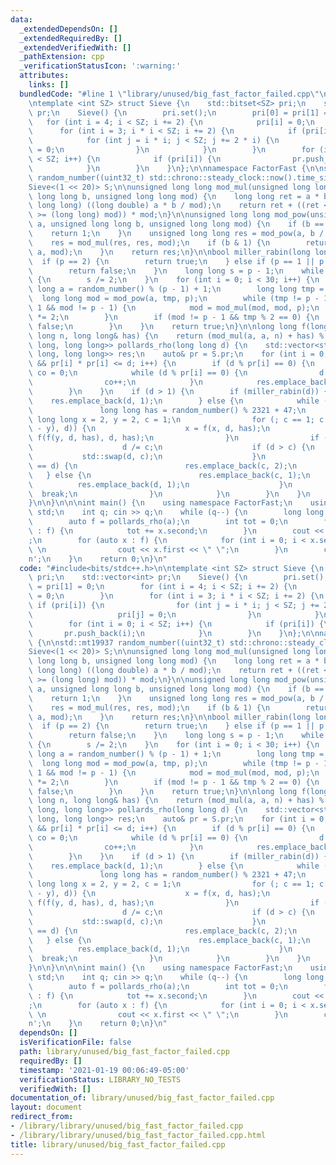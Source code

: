 ```yaml
---
data:
  _extendedDependsOn: []
  _extendedRequiredBy: []
  _extendedVerifiedWith: []
  _pathExtension: cpp
  _verificationStatusIcon: ':warning:'
  attributes:
    links: []
  bundledCode: "#line 1 \"library/unused/big_fast_factor_failed.cpp\"\n#include<bits/stdc++.h>\n\
    \ntemplate <int SZ> struct Sieve {\n    std::bitset<SZ> pri;\n    std::vector<int>\
    \ pr;\n    Sieve() {\n        pri.set();\n        pri[0] = pri[1] = 0;\n     \
    \   for (int i = 4; i < SZ; i += 2) {\n            pri[i] = 0;\n        }\n  \
    \      for (int i = 3; i * i < SZ; i += 2) {\n            if (pri[i]) {\n    \
    \            for (int j = i * i; j < SZ; j += 2 * i) {\n                    pri[j]\
    \ = 0;\n                }\n            }\n        }\n        for (int i = 0; i\
    \ < SZ; i++) {\n            if (pri[i]) {\n                pr.push_back(i);\n\
    \            }\n        }\n    }\n};\n\nnamespace FactorFast {\n\nstd::mt19937\
    \ random_number((uint32_t) std::chrono::steady_clock::now().time_since_epoch().count());\n\
    Sieve<(1 << 20)> S;\n\nunsigned long long mod_mul(unsigned long long a, unsigned\
    \ long long b, unsigned long long mod) {\n    long long ret = a * b - mod * (unsigned\
    \ long long) ((long double) a * b / mod);\n    return ret + ((ret < 0) - (ret\
    \ >= (long long) mod)) * mod;\n}\n\nunsigned long long mod_pow(unsigned long long\
    \ a, unsigned long long b, unsigned long long mod) {\n    if (b == 0) {\n    \
    \    return 1;\n    }\n    unsigned long long res = mod_pow(a, b / 2, mod);\n\
    \    res = mod_mul(res, res, mod);\n    if (b & 1) {\n        return mod_mul(res,\
    \ a, mod);\n    }\n    return res;\n}\n\nbool miller_rabin(long long p) {\n  \
    \  if (p == 2) {\n        return true;\n    } else if (p == 1 || p % 2 == 0) {\n\
    \        return false;\n    }\n    long long s = p - 1;\n    while (s % 2 == 0)\
    \ {\n        s /= 2;\n    }\n    for (int i = 0; i < 30; i++) {\n        long\
    \ long a = random_number() % (p - 1) + 1;\n        long long tmp = s;\n      \
    \  long long mod = mod_pow(a, tmp, p);\n        while (tmp != p - 1 && mod !=\
    \ 1 && mod != p - 1) {\n            mod = mod_mul(mod, mod, p);\n            tmp\
    \ *= 2;\n        }\n        if (mod != p - 1 && tmp % 2 == 0) {\n            return\
    \ false;\n        }\n    }\n    return true;\n}\n\nlong long f(long long a, long\
    \ long n, long long& has) {\n    return (mod_mul(a, a, n) + has) % n;\n}\n\nstd::vector<std::pair<long\
    \ long, long long>> pollards_rho(long long d) {\n    std::vector<std::pair<long\
    \ long, long long>> res;\n    auto& pr = S.pr;\n    for (int i = 0; i < int(pr.size())\
    \ && pr[i] * pr[i] <= d; i++) {\n        if (d % pr[i] == 0) {\n            int\
    \ co = 0;\n            while (d % pr[i] == 0) {\n                d /= pr[i];\n\
    \                co++;\n            }\n            res.emplace_back(pr[i], co);\n\
    \        }\n    }\n    if (d > 1) {\n        if (miller_rabin(d)) {\n        \
    \    res.emplace_back(d, 1);\n        } else {\n            while (true) {\n \
    \               long long has = random_number() % 2321 + 47;\n               \
    \ long long x = 2, y = 2, c = 1;\n                for (; c == 1; c = std::__gcd(abs(x\
    \ - y), d)) {\n                    x = f(x, d, has);\n                    y =\
    \ f(f(y, d, has), d, has);\n                }\n                if (c != d) {\n\
    \                    d /= c;\n                    if (d > c) {\n             \
    \           std::swap(d, c);\n                    }\n                    if (c\
    \ == d) {\n                        res.emplace_back(c, 2);\n                 \
    \   } else {\n                        res.emplace_back(c, 1);\n              \
    \          res.emplace_back(d, 1);\n                    }\n                  \
    \  break;\n                }\n            }\n        }\n    }\n    return res;\n\
    }\n\n}\n\n\nint main() {\n    using namespace FactorFast;\n    using namespace\
    \ std;\n    int q; cin >> q;\n    while (q--) {\n        long long a; cin >> a;\n\
    \        auto f = pollards_rho(a);\n        int tot = 0;\n        for (auto x\
    \ : f) {\n            tot += x.second;\n        }\n        cout << tot << \" \"\
    ;\n        for (auto x : f) {\n            for (int i = 0; i < x.second; i++)\
    \ \n                cout << x.first << \" \";\n        }\n        cout << '\\\
    n';\n    }\n    return 0;\n}\n"
  code: "#include<bits/stdc++.h>\n\ntemplate <int SZ> struct Sieve {\n    std::bitset<SZ>\
    \ pri;\n    std::vector<int> pr;\n    Sieve() {\n        pri.set();\n        pri[0]\
    \ = pri[1] = 0;\n        for (int i = 4; i < SZ; i += 2) {\n            pri[i]\
    \ = 0;\n        }\n        for (int i = 3; i * i < SZ; i += 2) {\n           \
    \ if (pri[i]) {\n                for (int j = i * i; j < SZ; j += 2 * i) {\n \
    \                   pri[j] = 0;\n                }\n            }\n        }\n\
    \        for (int i = 0; i < SZ; i++) {\n            if (pri[i]) {\n         \
    \       pr.push_back(i);\n            }\n        }\n    }\n};\n\nnamespace FactorFast\
    \ {\n\nstd::mt19937 random_number((uint32_t) std::chrono::steady_clock::now().time_since_epoch().count());\n\
    Sieve<(1 << 20)> S;\n\nunsigned long long mod_mul(unsigned long long a, unsigned\
    \ long long b, unsigned long long mod) {\n    long long ret = a * b - mod * (unsigned\
    \ long long) ((long double) a * b / mod);\n    return ret + ((ret < 0) - (ret\
    \ >= (long long) mod)) * mod;\n}\n\nunsigned long long mod_pow(unsigned long long\
    \ a, unsigned long long b, unsigned long long mod) {\n    if (b == 0) {\n    \
    \    return 1;\n    }\n    unsigned long long res = mod_pow(a, b / 2, mod);\n\
    \    res = mod_mul(res, res, mod);\n    if (b & 1) {\n        return mod_mul(res,\
    \ a, mod);\n    }\n    return res;\n}\n\nbool miller_rabin(long long p) {\n  \
    \  if (p == 2) {\n        return true;\n    } else if (p == 1 || p % 2 == 0) {\n\
    \        return false;\n    }\n    long long s = p - 1;\n    while (s % 2 == 0)\
    \ {\n        s /= 2;\n    }\n    for (int i = 0; i < 30; i++) {\n        long\
    \ long a = random_number() % (p - 1) + 1;\n        long long tmp = s;\n      \
    \  long long mod = mod_pow(a, tmp, p);\n        while (tmp != p - 1 && mod !=\
    \ 1 && mod != p - 1) {\n            mod = mod_mul(mod, mod, p);\n            tmp\
    \ *= 2;\n        }\n        if (mod != p - 1 && tmp % 2 == 0) {\n            return\
    \ false;\n        }\n    }\n    return true;\n}\n\nlong long f(long long a, long\
    \ long n, long long& has) {\n    return (mod_mul(a, a, n) + has) % n;\n}\n\nstd::vector<std::pair<long\
    \ long, long long>> pollards_rho(long long d) {\n    std::vector<std::pair<long\
    \ long, long long>> res;\n    auto& pr = S.pr;\n    for (int i = 0; i < int(pr.size())\
    \ && pr[i] * pr[i] <= d; i++) {\n        if (d % pr[i] == 0) {\n            int\
    \ co = 0;\n            while (d % pr[i] == 0) {\n                d /= pr[i];\n\
    \                co++;\n            }\n            res.emplace_back(pr[i], co);\n\
    \        }\n    }\n    if (d > 1) {\n        if (miller_rabin(d)) {\n        \
    \    res.emplace_back(d, 1);\n        } else {\n            while (true) {\n \
    \               long long has = random_number() % 2321 + 47;\n               \
    \ long long x = 2, y = 2, c = 1;\n                for (; c == 1; c = std::__gcd(abs(x\
    \ - y), d)) {\n                    x = f(x, d, has);\n                    y =\
    \ f(f(y, d, has), d, has);\n                }\n                if (c != d) {\n\
    \                    d /= c;\n                    if (d > c) {\n             \
    \           std::swap(d, c);\n                    }\n                    if (c\
    \ == d) {\n                        res.emplace_back(c, 2);\n                 \
    \   } else {\n                        res.emplace_back(c, 1);\n              \
    \          res.emplace_back(d, 1);\n                    }\n                  \
    \  break;\n                }\n            }\n        }\n    }\n    return res;\n\
    }\n\n}\n\n\nint main() {\n    using namespace FactorFast;\n    using namespace\
    \ std;\n    int q; cin >> q;\n    while (q--) {\n        long long a; cin >> a;\n\
    \        auto f = pollards_rho(a);\n        int tot = 0;\n        for (auto x\
    \ : f) {\n            tot += x.second;\n        }\n        cout << tot << \" \"\
    ;\n        for (auto x : f) {\n            for (int i = 0; i < x.second; i++)\
    \ \n                cout << x.first << \" \";\n        }\n        cout << '\\\
    n';\n    }\n    return 0;\n}\n"
  dependsOn: []
  isVerificationFile: false
  path: library/unused/big_fast_factor_failed.cpp
  requiredBy: []
  timestamp: '2021-01-19 00:06:49-05:00'
  verificationStatus: LIBRARY_NO_TESTS
  verifiedWith: []
documentation_of: library/unused/big_fast_factor_failed.cpp
layout: document
redirect_from:
- /library/library/unused/big_fast_factor_failed.cpp
- /library/library/unused/big_fast_factor_failed.cpp.html
title: library/unused/big_fast_factor_failed.cpp
---
```

